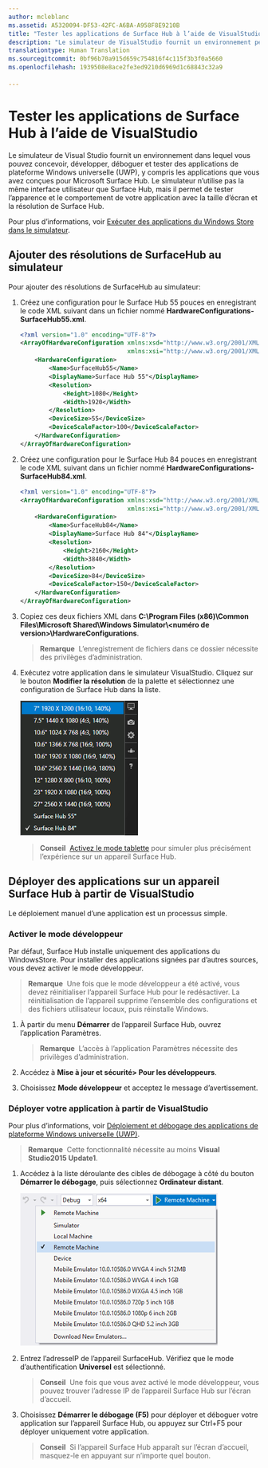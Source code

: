 ```yaml
---
author: mcleblanc
ms.assetid: A5320094-DF53-42FC-A6BA-A958F8E9210B
title: "Tester les applications de Surface Hub à l’aide de VisualStudio"
description: "Le simulateur de VisualStudio fournit un environnement permettant de concevoir, développer, déboguer et tester des applications UWP, y compris les applications générées pour SurfaceHub."
translationtype: Human Translation
ms.sourcegitcommit: 0bf96b70a915d659c754816f4c115f3b3f0a5660
ms.openlocfilehash: 1939508e8ace2fe3ed9210d6969d1c68843c32a9

---
```


# Tester les applications de Surface Hub à l’aide de VisualStudio
Le simulateur de Visual Studio fournit un environnement dans lequel vous pouvez concevoir, développer, déboguer et tester des applications de plateforme Windows universelle (UWP), y compris les applications que vous avez conçues pour Microsoft Surface Hub. Le simulateur n’utilise pas la même interface utilisateur que Surface Hub, mais il permet de tester l’apparence et le comportement de votre application avec la taille d’écran et la résolution de Surface Hub.

Pour plus d’informations, voir [Exécuter des applications du Windows Store dans le simulateur](https://msdn.microsoft.com/library/hh441475.aspx).

## Ajouter des résolutions de SurfaceHub au simulateur
Pour ajouter des résolutions de SurfaceHub au simulateur:

1. Créez une configuration pour le Surface Hub 55 pouces en enregistrant le code XML suivant dans un fichier nommé **HardwareConfigurations-SurfaceHub55.xml**.  

    ```xml
    <?xml version="1.0" encoding="UTF-8"?>
    <ArrayOfHardwareConfiguration xmlns:xsd="http://www.w3.org/2001/XMLSchema"
                                  xmlns:xsi="http://www.w3.org/2001/XMLSchema-instance">
        <HardwareConfiguration>
            <Name>SurfaceHub55</Name>
            <DisplayName>Surface Hub 55"</DisplayName>
            <Resolution>
                <Height>1080</Height>
                <Width>1920</Width>
            </Resolution>
            <DeviceSize>55</DeviceSize>
            <DeviceScaleFactor>100</DeviceScaleFactor>
        </HardwareConfiguration>
    </ArrayOfHardwareConfiguration>
    ```

2. Créez une configuration pour le Surface Hub 84 pouces en enregistrant le code XML suivant dans un fichier nommé **HardwareConfigurations-SurfaceHub84.xml**.

    ```xml
    <?xml version="1.0" encoding="UTF-8"?>
    <ArrayOfHardwareConfiguration xmlns:xsd="http://www.w3.org/2001/XMLSchema"
                                  xmlns:xsi="http://www.w3.org/2001/XMLSchema-instance">
        <HardwareConfiguration>
            <Name>SurfaceHub84</Name>
            <DisplayName>Surface Hub 84"</DisplayName>
            <Resolution>
                <Height>2160</Height>
                <Width>3840</Width>
            </Resolution>
            <DeviceSize>84</DeviceSize>
            <DeviceScaleFactor>150</DeviceScaleFactor>
        </HardwareConfiguration>
    </ArrayOfHardwareConfiguration>
    ```

3. Copiez ces deux fichiers XML dans **C:\Program Files (x86)\Common Files\Microsoft Shared\Windows Simulator\\&lt;numéro de version&gt;\HardwareConfigurations**.

   > **Remarque**&nbsp;&nbsp;L’enregistrement de fichiers dans ce dossier nécessite des privilèges d’administration.

4. Exécutez votre application dans le simulateur VisualStudio. Cliquez sur le bouton **Modifier la résolution** de la palette et sélectionnez une configuration de Surface Hub dans la liste.

    ![Résolutions du simulateur VisualStudio](images/vs-simulator-resolutions.png)

   > **Conseil**&nbsp;&nbsp;[Activez le mode tablette](http://windows.microsoft.com/windows-10/getstarted-like-a-tablet) pour simuler plus précisément l’expérience sur un appareil Surface Hub.

## Déployer des applications sur un appareil Surface Hub à partir de VisualStudio
Le déploiement manuel d’une application est un processus simple.

### Activer le mode développeur
Par défaut, Surface Hub installe uniquement des applications du WindowsStore. Pour installer des applications signées par d’autres sources, vous devez activer le mode développeur.

> **Remarque**&nbsp;&nbsp;Une fois que le mode développeur a été activé, vous devez réinitialiser l’appareil Surface Hub pour le redésactiver. La réinitialisation de l’appareil supprime l’ensemble des configurations et des fichiers utilisateur locaux, puis réinstalle Windows.

1. À partir du menu **Démarrer** de l’appareil Surface Hub, ouvrez l’application Paramètres.

   >  **Remarque**&nbsp;&nbsp;L’accès à l’application Paramètres nécessite des privilèges d’administration.

2. Accédez à **Mise à jour et sécurité&gt; Pour les développeurs**.

3. Choisissez **Mode développeur** et acceptez le message d’avertissement.

### Déployer votre application à partir de VisualStudio
Pour plus d’informations, voir [Déploiement et débogage des applications de plateforme Windows universelle (UWP)](https://msdn.microsoft.com/windows/uwp/debug-test-perf/deploying-and-debugging-uwp-apps).

   > **Remarque**&nbsp;&nbsp;Cette fonctionnalité nécessite au moins **Visual Studio2015 Update1**.

1. Accédez à la liste déroulante des cibles de débogage à côté du bouton **Démarrer le débogage**, puis sélectionnez **Ordinateur distant**.

    <!--lcap: in your screenshot, you have local machine selected-->

   ![Liste déroulante des cibles de débogage VisualStudio](images/vs-debug-target.png)

2. Entrez l’adresseIP de l’appareil SurfaceHub. Vérifiez que le mode d’authentification **Universel** est sélectionné.

   > **Conseil**&nbsp;&nbsp;Une fois que vous avez activé le mode développeur, vous pouvez trouver l’adresse IP de l’appareil Surface Hub sur l’écran d’accueil.

3. Choisissez **Démarrer le débogage (F5)** pour déployer et déboguer votre application sur l’appareil Surface Hub, ou appuyez sur Ctrl+F5 pour déployer uniquement votre application.

   > **Conseil**&nbsp;&nbsp;Si l’appareil Surface Hub apparaît sur l’écran d’accueil, masquez-le en appuyant sur n’importe quel bouton.



<!--HONumber=Aug16_HO3-->


